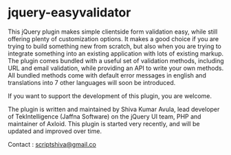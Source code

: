 jquery-easyvalidator
====================

This jQuery plugin makes simple clientside form validation easy, while still offering plenty of customization options. It makes a good choice if you are trying to build something new from scratch, but also when you are trying to integrate something into an existing application with lots of existing markup. The plugin comes bundled with a useful set of validation methods, including URL and email validation, while providing an API to write your own methods. All bundled methods come with default error messages in english and translations into 7 other languages will soon be introduced.

If you want to support the development of this plugin, you are welcome.

The plugin is written and maintained by Shiva Kumar Avula, lead developer of TekIntelligence (Jaffna Software) on the jQuery UI team, PHP and maintainer of Axloid. This plugin is started very recently, and will be updated and improved over time.

Contact : scriptshiva@gmail.co
